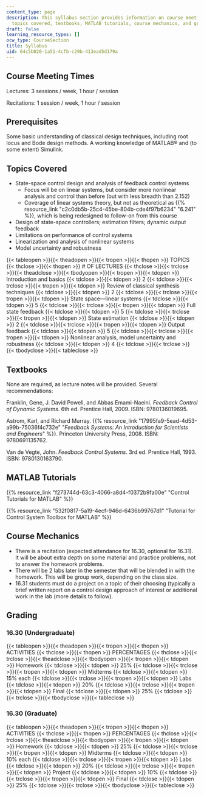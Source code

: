 ```yaml
---
content_type: page
description: This syllabus section provides information on course meeting times, prerequisites,
  topics covered, textbooks, MATLAB tutorials, course mechanics, and grading.
draft: false
learning_resource_types: []
ocw_type: CourseSection
title: Syllabus
uid: 64c5b020-1a51-4cfb-c29b-413ead5d179a
---
```

## Course Meeting Times

Lectures: 3 sessions / week, 1 hour / session

Recitations: 1 session / week, 1 hour / session

## Prerequisites

Some basic understanding of classical design techniques, including root locus and Bode design methods. A working knowledge of MATLAB® and (to some extent) Simulink.

## Topics Covered

- State-space control design and analysis of feedback control systems
    - Focus will be on linear systems, but consider more nonlinear analysis and control than before (but with less breadth than 2.152)
    - Coverage of linear systems theory, but not as theoretical as {{% resource_link "c2c0db5b-25c4-45be-804b-cde4f97b6234" "6.241" %}}, which is being redesigned to follow-on from this course
- Design of state-space controllers; estimation filters; dynamic output feedback
- Limitations on performance of control systems
- Linearization and analysis of nonlinear systems
- Model uncertainty and robustness

{{< tableopen >}}{{< theadopen >}}{{< tropen >}}{{< thopen >}}
TOPICS
{{< thclose >}}{{< thopen >}}
# OF LECTURES
{{< thclose >}}{{< trclose >}}{{< theadclose >}}{{< tbodyopen >}}{{< tropen >}}{{< tdopen >}}
Introduction and basics
{{< tdclose >}}{{< tdopen >}}
2
{{< tdclose >}}{{< trclose >}}{{< tropen >}}{{< tdopen >}}
Review of classical synthesis techniques
{{< tdclose >}}{{< tdopen >}}
2
{{< tdclose >}}{{< trclose >}}{{< tropen >}}{{< tdopen >}}
State space—linear systems
{{< tdclose >}}{{< tdopen >}}
5
{{< tdclose >}}{{< trclose >}}{{< tropen >}}{{< tdopen >}}
Full state feedback
{{< tdclose >}}{{< tdopen >}}
5
{{< tdclose >}}{{< trclose >}}{{< tropen >}}{{< tdopen >}}
State estimation
{{< tdclose >}}{{< tdopen >}}
2
{{< tdclose >}}{{< trclose >}}{{< tropen >}}{{< tdopen >}}
Output feedback
{{< tdclose >}}{{< tdopen >}}
5
{{< tdclose >}}{{< trclose >}}{{< tropen >}}{{< tdopen >}}
Nonlinear analysis, model uncertainty and robustness
{{< tdclose >}}{{< tdopen >}}
4
{{< tdclose >}}{{< trclose >}}{{< tbodyclose >}}{{< tableclose >}}

## Textbooks

None are required, as lecture notes will be provided. Several recommendations:

Franklin, Gene, J. David Powell, and Abbas Emami-Naeini. *Feedback Control of Dynamic Systems.* 6th ed. Prentice Hall, 2009. ISBN: 9780136019695.

Astrom, Karl, and Richard Murray. {{% resource_link "17995fa9-5ead-4d53-a99b-75036f4c732e" "*Feedback Systems: An Introduction for Scientists and Engineers*" %}}. Princeton University Press, 2008. ISBN: 9780691135762.

Van de Vegte, John. *Feedback Control Systems*. 3rd ed. Prentice Hall, 1993. ISBN: 9780130163790.

## MATLAB Tutorials

{{% resource_link "f273744d-63c3-4066-a8d4-f0372b9fa00e" "Control Tutorials for MATLAB" %}}

{{% resource_link "532f0817-5a19-4ecf-946d-6436b99767d1" "Tutorial for Control System Toolbox for MATLAB" %}}

## Course Mechanics

- There is a recitation (expected attendance for 16.30, optional for 16.31). It will be about extra depth on some material and practice problems, not to answer the homework problems.
- There will be 2 labs later in the semester that will be blended in with the homework. This will be group work, depending on the class size.
- 16.31 students must do a project on a topic of their choosing (typically a brief written report on a control design approach of interest or additional work in the lab (more details to follow).

## Grading

### 16.30 (Undergraduate)

{{< tableopen >}}{{< theadopen >}}{{< tropen >}}{{< thopen >}}
ACTIVITIES
{{< thclose >}}{{< thopen >}}
PERCENTAGES
{{< thclose >}}{{< trclose >}}{{< theadclose >}}{{< tbodyopen >}}{{< tropen >}}{{< tdopen >}}
Homework
{{< tdclose >}}{{< tdopen >}}
25%
{{< tdclose >}}{{< trclose >}}{{< tropen >}}{{< tdopen >}}
Midterms
{{< tdclose >}}{{< tdopen >}}
15% each
{{< tdclose >}}{{< trclose >}}{{< tropen >}}{{< tdopen >}}
Labs
{{< tdclose >}}{{< tdopen >}}
20%
{{< tdclose >}}{{< trclose >}}{{< tropen >}}{{< tdopen >}}
Final
{{< tdclose >}}{{< tdopen >}}
25%
{{< tdclose >}}{{< trclose >}}{{< tbodyclose >}}{{< tableclose >}}

### 16.30 (Graduate)

{{< tableopen >}}{{< theadopen >}}{{< tropen >}}{{< thopen >}}
ACTIVITIES
{{< thclose >}}{{< thopen >}}
PERCENTAGES
{{< thclose >}}{{< trclose >}}{{< theadclose >}}{{< tbodyopen >}}{{< tropen >}}{{< tdopen >}}
Homework
{{< tdclose >}}{{< tdopen >}}
25%
{{< tdclose >}}{{< trclose >}}{{< tropen >}}{{< tdopen >}}
Midterms
{{< tdclose >}}{{< tdopen >}}
10% each
{{< tdclose >}}{{< trclose >}}{{< tropen >}}{{< tdopen >}}
Labs
{{< tdclose >}}{{< tdopen >}}
20%
{{< tdclose >}}{{< trclose >}}{{< tropen >}}{{< tdopen >}}
Project
{{< tdclose >}}{{< tdopen >}}
10%
{{< tdclose >}}{{< trclose >}}{{< tropen >}}{{< tdopen >}}
Final
{{< tdclose >}}{{< tdopen >}}
25%
{{< tdclose >}}{{< trclose >}}{{< tbodyclose >}}{{< tableclose >}}